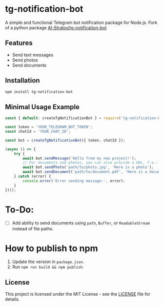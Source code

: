 # tg-notification-bot

A simple and functional Telegram bot notification package for Node.js. Fork of a python package [AI-Stratov/tg-notification-bot](https://github.com/AI-Stratov/tg_notification_bot)

## Features

- Send text messages
- Send photos
- Send documents

## Installation

```bash
npm install tg-notification-bot
```

## Minimal Usage Example

```javascript
const { default: createTgNotificationBot } = require('tg-notification-bot');

const token = 'YOUR_TELEGRAM_BOT_TOKEN';
const chatId = 'YOUR_CHAT_ID';

const bot = createTgNotificationBot({ token, chatId });

(async () => {
    try {
        await bot.sendMessage('Hello from my new project!');
        // For documents and photos, you can also provide a URL, f.e.: https://http.cat/images/202.jpg
        await bot.sendPhoto('path/to/photo.jpg', 'Here is a photo');
        await bot.sendDocument('path/to/document.pdf', 'Here is a document');
    } catch (error) {
        console.error('Error sending message:', error);
    }
})();
```

# To-Do:
- [ ] Add ability to send documents using `path`, `Buffer`, or `ReadableStream` instead of file paths.

# How to publish to npm
1. Update the version in `package.json`.
2. Run `npm run build && npm publish`.

## License
This project is licensed under the MIT License - see the [LICENSE](LICENSE) file for details.
